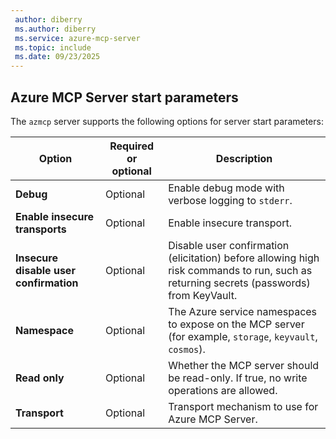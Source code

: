 ```yaml
---
 author: diberry
 ms.author: diberry
 ms.service: azure-mcp-server
 ms.topic: include
 ms.date: 09/23/2025
---
```


## Azure MCP Server start parameters

The `azmcp` server supports the following options for server start parameters:

| Option | Required or optional | Description |
|--------|----------------------|-------------|
| **Debug** | Optional | Enable debug mode with verbose logging to `stderr`. |
| **Enable insecure transports** | Optional | Enable insecure transport. |
| **Insecure disable user confirmation** | Optional | Disable user confirmation (elicitation) before allowing high risk commands to run, such as returning secrets (passwords) from KeyVault. |
| **Namespace** | Optional | The Azure service namespaces to expose on the MCP server (for example, `storage`, `keyvault`, `cosmos`). |
| **Read only** | Optional | Whether the MCP server should be read-only. If true, no write operations are allowed. |
| **Transport** | Optional | Transport mechanism to use for Azure MCP Server. |
